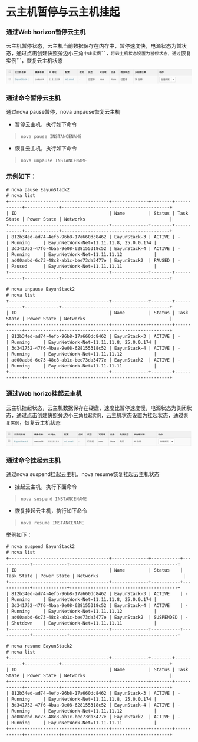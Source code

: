 # 云主机暂停与云主机挂起

### 通过Web horizon暂停云主机

云主机暂停状态，云主机当前数据保存在内存中，暂停速度快，电源状态为暂状态，通过点击创建快照旁边小三角```中止实例``，将云主机状态设置为暂停状态，通过```恢复实例```，恢复云主机状态

![Paused](/operation_guide/basic_admin/Picture/paused.jpg)

### 通过命令暂停云主机

通过nova pause暂停，nova unpause恢复云主机

* 暂停云主机，执行如下命令

> ```nova pause INSTANCENAME```

* 恢复云主机，执行如下命令

> ```nova unpause INSTANCENAME```

### 示例如下：

```
# nova pause EayunStack2
# nova list
+--------------------------------------+--------------+--------+------------+-------------+-----------------------------------------+
| ID                                   | Name         | Status | Task State | Power State | Networks                                |
+--------------------------------------+--------------+--------+------------+-------------+-----------------------------------------+
| 812b34ed-ad74-4efb-96b8-17a660dc8462 | EayunStack-3 | ACTIVE | -          | Running     | EayunNetWork-Net=11.11.11.8, 25.0.0.174 |
| 3d341752-47f6-4baa-9e08-628155318c52 | EayunStack-4 | ACTIVE | -          | Running     | EayunNetWork-Net=11.11.11.12            |
| ad00aebd-6c73-48c8-ab1c-bee73da3477e | EayunStack2  | PAUSED | -          | Paused      | EayunNetWork-Net=11.11.11.11            |
+--------------------------------------+--------------+--------+------------+-------------+-----------------------------------------+
```
```
# nova unpause EayunStack2
# nova list
+--------------------------------------+--------------+--------+------------+-------------+-----------------------------------------+
| ID                                   | Name         | Status | Task State | Power State | Networks                                |
+--------------------------------------+--------------+--------+------------+-------------+-----------------------------------------+
| 812b34ed-ad74-4efb-96b8-17a660dc8462 | EayunStack-3 | ACTIVE | -          | Running     | EayunNetWork-Net=11.11.11.8, 25.0.0.174 |
| 3d341752-47f6-4baa-9e08-628155318c52 | EayunStack-4 | ACTIVE | -          | Running     | EayunNetWork-Net=11.11.11.12            |
| ad00aebd-6c73-48c8-ab1c-bee73da3477e | EayunStack2  | ACTIVE | -          | Running     | EayunNetWork-Net=11.11.11.11            |
+--------------------------------------+--------------+--------+------------+-------------+-----------------------------------------+
```

### 通过Web horizo挂起云主机

云主机挂起状态，云主机数据保存在硬盘，速度比暂停速度慢，电源状态为关闭状态，通过点击创建快照旁边小三角```挂起实例```，云主机状态设置为挂起状态，通过```恢复实例```，恢复云主机状态

![Suspend](/operation_guide/basic_admin/Picture/suspend.jpg)

### 通过命令挂起云主机

通过nova suspend挂起云主机，nova resume恢复挂起云主机状态

* 挂起云主机，执行下面命令

> ```nova suspend INSTANCENAME```

* 恢复挂起云主机，执行如下命令

> ```nova resume INSTANCENAME```

举例如下：

```
# nova suspend EayunStack2
# nova list
+--------------------------------------+--------------+-----------+------------+-------------+-----------------------------------------+
| ID                                   | Name         | Status    | Task State | Power State | Networks                                |
+--------------------------------------+--------------+-----------+------------+-------------+-----------------------------------------+
| 812b34ed-ad74-4efb-96b8-17a660dc8462 | EayunStack-3 | ACTIVE    | -          | Running     | EayunNetWork-Net=11.11.11.8, 25.0.0.174 |
| 3d341752-47f6-4baa-9e08-628155318c52 | EayunStack-4 | ACTIVE    | -          | Running     | EayunNetWork-Net=11.11.11.12            |
| ad00aebd-6c73-48c8-ab1c-bee73da3477e | EayunStack2  | SUSPENDED | -          | Shutdown    | EayunNetWork-Net=11.11.11.11            |
+--------------------------------------+--------------+-----------+------------+-------------+-----------------------------------------+

```
```
# nova resume EayunStack2
# nova list
+--------------------------------------+--------------+--------+------------+-------------+-----------------------------------------+
| ID                                   | Name         | Status | Task State | Power State | Networks                                |
+--------------------------------------+--------------+--------+------------+-------------+-----------------------------------------+
| 812b34ed-ad74-4efb-96b8-17a660dc8462 | EayunStack-3 | ACTIVE | -          | Running     | EayunNetWork-Net=11.11.11.8, 25.0.0.174 |
| 3d341752-47f6-4baa-9e08-628155318c52 | EayunStack-4 | ACTIVE | -          | Running     | EayunNetWork-Net=11.11.11.12            |
| ad00aebd-6c73-48c8-ab1c-bee73da3477e | EayunStack2  | ACTIVE | -          | Running     | EayunNetWork-Net=11.11.11.11            |
+--------------------------------------+--------------+--------+------------+-------------+-----------------------------------------+
```


